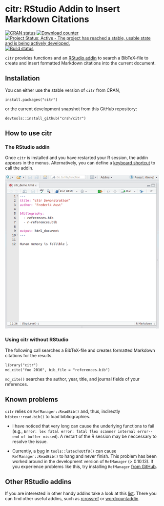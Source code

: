 citr: RStudio Addin to Insert Markdown Citations
================

[![CRAN status](http://www.r-pkg.org/badges/version/citr)](https://cran.r-project.org/web/packages/citr/index.html) [![Download counter](http://cranlogs.r-pkg.org/badges/citr)](https://cran.r-project.org/web/packages/citr/index.html) [![Project Status: Active - The project has reached a stable, usable state and is being actively developed.](http://www.repostatus.org/badges/latest/active.svg)](http://www.repostatus.org/#active) [![Build status](https://travis-ci.org/crsh/citr.svg?branch=master)](https://travis-ci.org/crsh/citr)

`citr` provides functions and an [RStudio addin](https://rstudio.github.io/rstudioaddins/) to search a BibTeX-file to create and insert formatted Markdown citations into the current document.

Installation
------------

You can either use the stable version of `citr` from CRAN,

``` {r}
install.packages("citr")
```

or the current development snapshot from this GitHub repository:

``` {r}
devtools::install_github("crsh/citr")
```

How to use citr
---------------

### The RStudio addin

Once `citr` is installed and you have restarted your R session, the addin appears in the menus. Alternatively, you can define a [keyboard shortcut](https://rstudio.github.io/rstudioaddins/#keyboard-shorcuts) to call the addin.

![](inst/images/addin_demo.gif)

### Using citr without RStudio

The following call searches a BibTeX-file and creates formatted Markdown citations for the results.

``` {r}
library("citr")
md_cite("foo 2016", bib_file = "references.bib")
```

`md_cite()` searches the author, year, title, and journal fields of your references.

Known problems
--------------

`citr` relies on `RefManager::ReadBib()` and, thus, indirectly `bibtex::read.bib()` to load bibliographies.

-   I have noticed that very long can cause the underlying functions to fail (e.g., `Error: lex fatal error: fatal flex scanner internal error--end of buffer missed`). A restart of the R session may be neccessary to resolve the issue.

-   Currently, a [bug](https://github.com/mwmclean/RefManageR/issues/16) in `tools::latexToUtf8()` can cause `RefManager::ReadBib()` to hang and never finish. This problem has been worked around in the development version of `RefManager` (&gt; 0.10.13). If you experience problems like this, try installing `RefManager` [from GitHub](https://github.com/mwmclean/RefManageR).

Other RStudio addins
--------------------

If you are interested in other handy addins take a look at this [list](https://github.com/daattali/addinslist#readme). There you can find other useful addins, such as [rcrossref](https://github.com/ropensci/rcrossref) or [wordcountaddin](https://github.com/benmarwick/wordcountaddin).
